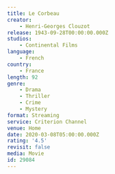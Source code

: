 ```yaml
---
title: Le Corbeau
creator:
    - Henri-Georges Clouzot
release: 1943-09-28T00:00:00.000Z
studios:
    - Continental Films
language:
    - French
country:
    - France
length: 92
genre:
    - Drama
    - Thriller
    - Crime
    - Mystery
format: Streaming
service: Criterion Channel
venue: Home
date: 2020-03-08T05:00:00.000Z
rating: '4.5'
revisit: false
media: Movie
id: 29084
---
```




